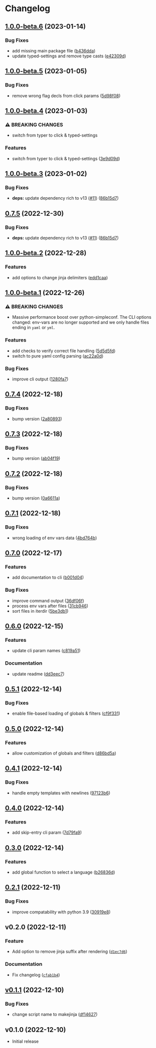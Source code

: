 # Changelog

## [1.0.0-beta.6](https://github.com/mirkolenz/makejinja/compare/v1.0.0-beta.5...v1.0.0-beta.6) (2023-01-14)


### Bug Fixes

* add missing main package file ([b436dda](https://github.com/mirkolenz/makejinja/commit/b436dda408e04b510d3bd6185e29dd257029aa84))
* update typed-settings and remove type casts ([e42309d](https://github.com/mirkolenz/makejinja/commit/e42309de1020c4cd0463ec4948933b83caad9438))

## [1.0.0-beta.5](https://github.com/mirkolenz/makejinja/compare/v1.0.0-beta.4...v1.0.0-beta.5) (2023-01-05)


### Bug Fixes

* remove wrong flag decls from click params ([5d98f08](https://github.com/mirkolenz/makejinja/commit/5d98f08752b264b94d9091755e3ad1ca515496c0))

## [1.0.0-beta.4](https://github.com/mirkolenz/makejinja/compare/v1.0.0-beta.3...v1.0.0-beta.4) (2023-01-03)


### ⚠ BREAKING CHANGES

* switch from typer to click & typed-settings

### Features

* switch from typer to click & typed-settings ([3e9d09d](https://github.com/mirkolenz/makejinja/commit/3e9d09d53c1a68fb47a40c25b088809198f30e10))

## [1.0.0-beta.3](https://github.com/mirkolenz/makejinja/compare/v1.0.0-beta.2...v1.0.0-beta.3) (2023-01-02)


### Bug Fixes

* **deps:** update dependency rich to v13 ([#11](https://github.com/mirkolenz/makejinja/issues/11)) ([86b15d7](https://github.com/mirkolenz/makejinja/commit/86b15d7325c9cc4e50f69cad6c3fd5628a242817))

## [0.7.5](https://github.com/mirkolenz/makejinja/compare/v0.7.4...v0.7.5) (2022-12-30)


### Bug Fixes

* **deps:** update dependency rich to v13 ([#11](https://github.com/mirkolenz/makejinja/issues/11)) ([86b15d7](https://github.com/mirkolenz/makejinja/commit/86b15d7325c9cc4e50f69cad6c3fd5628a242817))

## [1.0.0-beta.2](https://github.com/mirkolenz/makejinja/compare/v1.0.0-beta.1...v1.0.0-beta.2) (2022-12-28)


### Features

* add options to change jinja delimiters ([edd1caa](https://github.com/mirkolenz/makejinja/commit/edd1caac1b1cd22d14d0bd59aa33061934b1a25b))

## [1.0.0-beta.1](https://github.com/mirkolenz/makejinja/compare/v0.7.4...v1.0.0-beta.1) (2022-12-26)


### ⚠ BREAKING CHANGES

* Massive performance boost over python-simpleconf. The CLI options changed: env-vars are no longer supported and we only handle files ending in `yaml` or `yml`.

### Features

* add checks to verify correct file handling ([5d5d5fd](https://github.com/mirkolenz/makejinja/commit/5d5d5fdd3473efebf41fbad83891786f9e902688))
* switch to pure yaml config parsing ([ac22a0d](https://github.com/mirkolenz/makejinja/commit/ac22a0df5e1a6bd48bda457e797b271aa9b9aae5))


### Bug Fixes

* improve cli output ([1280fa7](https://github.com/mirkolenz/makejinja/commit/1280fa71c83af483419c6e0c58f3e5c4757c5c3c))

## [0.7.4](https://github.com/mirkolenz/makejinja/compare/v0.7.3...v0.7.4) (2022-12-18)


### Bug Fixes

* bump version ([2a80893](https://github.com/mirkolenz/makejinja/commit/2a808933a75cfdb5af5e2e4b6c1b982304ce1a9d))

## [0.7.3](https://github.com/mirkolenz/makejinja/compare/v0.7.2...v0.7.3) (2022-12-18)


### Bug Fixes

* bump version ([ab04f19](https://github.com/mirkolenz/makejinja/commit/ab04f19714dfaaa2a44f7f37cb726744b184dd7b))

## [0.7.2](https://github.com/mirkolenz/makejinja/compare/v0.7.1...v0.7.2) (2022-12-18)


### Bug Fixes

* bump version ([0a6611a](https://github.com/mirkolenz/makejinja/commit/0a6611ab6699891acbacb2fbd8488aeec6cc3122))

## [0.7.1](https://github.com/mirkolenz/makejinja/compare/v0.7.0...v0.7.1) (2022-12-18)


### Bug Fixes

* wrong loading of env vars data ([4bd764b](https://github.com/mirkolenz/makejinja/commit/4bd764b85b09985ce1990ac90147f084394d3a9f))

## [0.7.0](https://github.com/mirkolenz/makejinja/compare/v0.6.0...v0.7.0) (2022-12-17)


### Features

* add documentation to cli ([b001d04](https://github.com/mirkolenz/makejinja/commit/b001d04c0a622b3012e7a6d587be171d22331d12))


### Bug Fixes

* improve command output ([36df06f](https://github.com/mirkolenz/makejinja/commit/36df06fecc14b443a452e2f2e49107870fb517d9))
* process env vars after files ([31cb946](https://github.com/mirkolenz/makejinja/commit/31cb946b5ad47beed2788e53d4b39c50fe7da256))
* sort files in iterdir ([5be3db1](https://github.com/mirkolenz/makejinja/commit/5be3db18898fe868d45fea6cfdab6ba3fe6bbbf3))

## [0.6.0](https://github.com/mirkolenz/makejinja/compare/v0.5.1...v0.6.0) (2022-12-15)


### Features

* update cli param names ([c819a51](https://github.com/mirkolenz/makejinja/commit/c819a51d309803fb8e6a56d9ba6d52334b79bda0))


### Documentation

* update readme ([dd3eec7](https://github.com/mirkolenz/makejinja/commit/dd3eec77ffc96f1cc544013c4ada4e4663bbe7b7))

## [0.5.1](https://github.com/mirkolenz/makejinja/compare/v0.5.0...v0.5.1) (2022-12-14)


### Bug Fixes

* enable file-based loading of globals & filters ([cf9f331](https://github.com/mirkolenz/makejinja/commit/cf9f331f81c13cc8d2834f5c748776d7d332fd4d))

## [0.5.0](https://github.com/mirkolenz/makejinja/compare/v0.4.1...v0.5.0) (2022-12-14)


### Features

* allow customization of globals and filters ([d86bd5a](https://github.com/mirkolenz/makejinja/commit/d86bd5a195b0e8ace992f28e13bb0c13f4bcea42))

## [0.4.1](https://github.com/mirkolenz/makejinja/compare/v0.4.0...v0.4.1) (2022-12-14)


### Bug Fixes

* handle empty templates with newlines ([97123b6](https://github.com/mirkolenz/makejinja/commit/97123b6f20ac608edd42962b4f031ef967c8e5df))

## [0.4.0](https://github.com/mirkolenz/makejinja/compare/v0.3.0...v0.4.0) (2022-12-14)


### Features

* add skip-entry cli param ([7d79fa9](https://github.com/mirkolenz/makejinja/commit/7d79fa95c2411aced7d7085d5d385b8f594cbd55))

## [0.3.0](https://github.com/mirkolenz/makejinja/compare/v0.2.1...v0.3.0) (2022-12-14)


### Features

* add global function to select a language ([b26836d](https://github.com/mirkolenz/makejinja/commit/b26836df42f87af42a5145cd2ddfd3e61f8e5dd9))

## [0.2.1](https://github.com/mirkolenz/makejinja/compare/v0.2.0...v0.2.1) (2022-12-11)


### Bug Fixes

* improve compatability with python 3.9 ([30919e8](https://github.com/mirkolenz/makejinja/commit/30919e83e11fbc368b8d97d498dab7ae2e766671))

## v0.2.0 (2022-12-11)

### Feature

- Add option to remove jinja suffix after rendering ([`d1ec7d6`](https://github.com/mirkolenz/makejinja/commit/d1ec7d6079ec3cf2e124a708dfe5688284add192))

### Documentation

- Fix changelog ([`cfab1b4`](https://github.com/mirkolenz/makejinja/commit/cfab1b436036caae98a11798b98adc857f8fa189))

## [v0.1.1](https://github.com/mirkolenz/makejinja/compare/0.1.0...0.1.1) (2022-12-10)

### Bug Fixes

- change script name to makejinja ([df14627](https://github.com/mirkolenz/makejinja/commit/df14627056c40e62adc489ac4c766b796e59f34f))

## v0.1.0 (2022-12-10)

- Initial release
